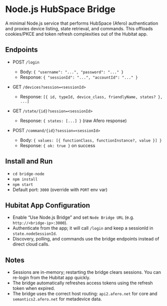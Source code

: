 # Node.js HubSpace Bridge

A minimal Node.js service that performs HubSpace (Afero) authentication and proxies device listing, state retrieval, and commands. This offloads cookies/PKCE and token refresh complexities out of the Hubitat app.

## Endpoints

- POST `/login`
  - Body: `{ "username": "...", "password": "..." }`
  - Response: `{ "sessionId": "...", "accountId": "..." }`

- GET `/devices?session=<sessionId>`
  - Response: `[{ id, typeId, device_class, friendlyName, states? }, ...]`

- GET `/state/{id}?session=<sessionId>`
  - Response: `{ states: [...] }` (raw Afero response)

- POST `/command/{id}?session=<sessionId>`
  - Body: `{ values: [{ functionClass, functionInstance?, value }] }`
  - Response: `{ ok: true }` on success

## Install and Run

- `cd bridge-node`
- `npm install`
- `npm start`
- Default port: `3000` (override with `PORT` env var)

## Hubitat App Configuration

- Enable “Use Node.js Bridge” and set `Node Bridge URL` (e.g. `http://<bridge-ip>:3000`).
- Authenticate from the app; it will call `/login` and keep a sessionId in `state.nodeSessionId`.
- Discovery, polling, and commands use the bridge endpoints instead of direct cloud calls.

## Notes

- Sessions are in-memory; restarting the bridge clears sessions. You can re-login from the Hubitat app quickly.
- The bridge automatically refreshes access tokens using the refresh token when expired.
- The bridge uses the correct host routing: `api2.afero.net` for core and `semantics2.afero.net` for metadevice data.

